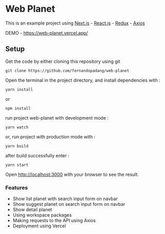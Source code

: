 # Web Planet

This is an example project using [Next.js](https://nextjs.org/ "Next.js") - [React.js](https://reactjs.org/ "React.js") - [Redux](https://redux.js.org/ "Redux") - [Axios](https://github.com/axios/axios "Axios")


DEMO - https://web-planet.vercel.app/

## Setup

Get the code by either cloning this repository using git

```
git clone https://github.com/fernandopadang/web-planet
```

Open the terminal in the project directory, and install dependencies with :

```
yarn install
```

or

```
npm install
```

run project web-planet with development mode :

```
yarn watch
```

or, run project with production mode with :

```
yarn build
```
after build successfully enter :

```
yarn start
```

Open [http://localhost:3000](http://localhost:3000) with your browser to see the result.

### Features

- Show list planet with search input form on navbar
- Show suggest planet on search input form on navbar
- Show detail planet
- Using workspace packages
- Making requests to the API using Axios
- Deployment using Vercel
